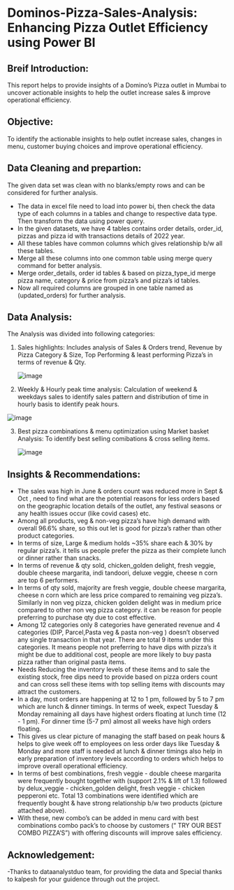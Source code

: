 # Dominos-Pizza-Sales-Analysis: Enhancing Pizza Outlet Efficiency using Power BI
## Breif Introduction:
This report helps to provide insights of a Domino’s Pizza outlet in Mumbai to uncover actionable insights to help the outlet increase sales & improve operational efficiency.

## Objective: 
To identify the actionable insights to help outlet increase sales, changes in menu, customer buying choices and improve operational efficiency.

## Data Cleaning and prepartion:
The given data set was clean with no blanks/empty rows and can be considered for further analysis.
- The data in excel file need to load into power bi, then check the data type of each columns in a tables and change to respective data type. Then transform the data using power query.
- In the given datasets, we have 4 tables contains order details, order_id, pizzas and pizza id with transactions details of 2022 year.
- All these tables have common columns which gives relationship b/w all these tables.
- Merge all these columns into one common table using merge query command for better analysis.
- Merge order_details, order id tables & based on pizza_type_id merge pizza name, category & price from pizza’s and pizza’s id tables.
- Now all required columns are grouped in one table named as (updated_orders) for further analysis.

## Data Analysis:
The Analysis was divided into following categories:
1. Sales highlights: Includes analysis of Sales & Orders trend, Revenue by Pizza Category & Size, Top Performing & least performing Pizza’s in terms of revenue & Qty.

   ![image](https://github.com/vishnupriya-projects/Dominos-Pizza-Sales-Analysis/assets/159273003/8ef24546-fe0f-4909-a41e-7fcae3dc9742)

2. Weekly & Hourly peak time analysis: Calculation of weekend & weekdays sales to identify sales pattern and distribution of time in hourly basis to identify peak hours.

  ![image](https://github.com/vishnupriya-projects/Dominos-Pizza-Sales-Analysis/assets/159273003/cd140268-ea4a-4937-8c45-ec7d87ca1c07)

3. Best pizza combinations & menu optimization using Market basket Analysis: To identify best selling comibations & cross selling items.

   ![image](https://github.com/vishnupriya-projects/Dominos-Pizza-Sales-Analysis/assets/159273003/eebc154f-2afd-4306-bbff-4a1124759967)

## Insights & Recommendations:
- The sales was high in June & orders count was reduced more in Sept & Oct , need to find what are the potential reasons for less orders based on the geographic location details of the outlet, any festival seasons or any health issues occur (like covid cases) etc.
- Among all products, veg & non-veg pizza’s have high demand with overall 96.6% share, so this out let is good for pizza’s rather than other product categories.
- In terms of size, Large & medium holds ~35% share each & 30%  by regular pizza’s. it tells us people prefer the pizza as their complete lunch or dinner rather than snacks.
- In terms of revenue & qty sold, chicken_golden delight, fresh veggie, double cheese margarita, indi tandoori, deluxe veggie, cheese n corn are top 6 performers.
- In terms of qty sold, majority are fresh veggie, double cheese margarita, cheese n corn which are less price compared to remaining veg pizza’s. Similarly in non veg pizza, chicken golden delight was in medium price compared to other non veg pizza category. it can be reason for people preferring to purchase qty due to cost effective.
- Among 12 categories only 8 categories have generated revenue and 4 categories (DIP, Parcel,Pasta veg & pasta non-veg ) doesn’t observed any single transaction in that year.  There are total 9 items under this categories. It means people not preferring to have dips with pizza’s it might be due to additional cost, people are more likely to buy pasta pizza rather than original pasta items.
- Needs Reducing the inventory levels of these items and to sale the existing stock, free dips need to provide based on pizza orders count and can cross sell these items with top selling items with discounts may attract the customers.
- In a day, most orders are happening at 12 to 1 pm, followed by 5 to 7 pm which are lunch & dinner timings. In terms of week, expect Tuesday & Monday remaining all days have highest orders floating at lunch time (12 - 1 pm). For dinner time (5-7 pm) almost all weeks have high orders floating.
- This gives us clear picture of managing the staff based on peak hours & helps to give week off to employees on less order days like Tuesday & Monday and more staff is needed at lunch & dinner timings also help in early preparation of inventory levels according to orders which helps to improve overall operational efficiency.
- In terms of best combinations, fresh veggie - double cheese margarita were frequently bought together with (support 2.1% & lift of 1.3) followed by delux_veggie - chicken_golden delight, fresh veggie - chicken pepperoni etc. Total 13 combinations were identified which are frequently bought & have strong relationship b/w two products (picture attached above).
- With these, new combo’s can be added in menu card with best combinations combo pack’s to choose by customers (“ TRY OUR BEST COMBO PIZZA’S”) with offering discounts will improve sales efficiency.
  
## Acknowledgement:
-Thanks to dataanalystduo team, for providing the data and Special thanks to kalpesh for your guidence through out the project.
